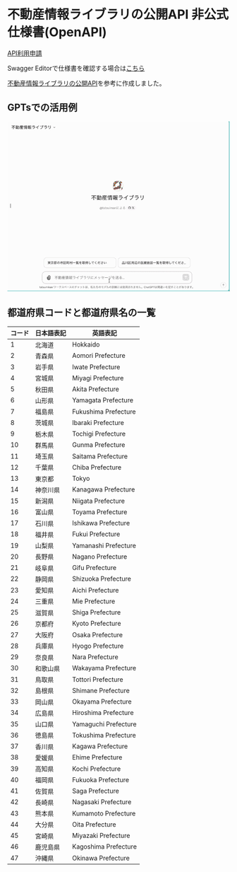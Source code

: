 # 不動産情報ライブラリの公開API 非公式仕様書(OpenAPI)

[API利用申請](https://www.reinfolib.mlit.go.jp/api/request/)

Swagger Editorで仕様書を確認する場合は[こちら](https://editor.swagger.io/?url=https://raw.githubusercontent.com/tatsuiman/reinfolib-api-spec/main/openapi.yaml)

[不動産情報ライブラリの公開API](https://www.reinfolib.mlit.go.jp/help/apiManual/#titleApi4)を参考に作成しました。

## GPTsでの活用例
![](docs/GPTs.gif)

## 都道府県コードと都道府県名の一覧

| コード | 日本語表記       | 英語表記           |
| ------ | ---------------- | ------------------ |
| 1      | 北海道           | Hokkaido           |
| 2      | 青森県           | Aomori Prefecture  |
| 3      | 岩手県           | Iwate Prefecture   |
| 4      | 宮城県           | Miyagi Prefecture  |
| 5      | 秋田県           | Akita Prefecture   |
| 6      | 山形県           | Yamagata Prefecture|
| 7      | 福島県           | Fukushima Prefecture|
| 8      | 茨城県           | Ibaraki Prefecture |
| 9      | 栃木県           | Tochigi Prefecture |
| 10     | 群馬県           | Gunma Prefecture   |
| 11     | 埼玉県           | Saitama Prefecture |
| 12     | 千葉県           | Chiba Prefecture   |
| 13     | 東京都           | Tokyo              |
| 14     | 神奈川県         | Kanagawa Prefecture|
| 15     | 新潟県           | Niigata Prefecture |
| 16     | 富山県           | Toyama Prefecture  |
| 17     | 石川県           | Ishikawa Prefecture|
| 18     | 福井県           | Fukui Prefecture   |
| 19     | 山梨県           | Yamanashi Prefecture|
| 20     | 長野県           | Nagano Prefecture  |
| 21     | 岐阜県           | Gifu Prefecture    |
| 22     | 静岡県           | Shizuoka Prefecture|
| 23     | 愛知県           | Aichi Prefecture   |
| 24     | 三重県           | Mie Prefecture     |
| 25     | 滋賀県           | Shiga Prefecture   |
| 26     | 京都府           | Kyoto Prefecture   |
| 27     | 大阪府           | Osaka Prefecture   |
| 28     | 兵庫県           | Hyogo Prefecture   |
| 29     | 奈良県           | Nara Prefecture    |
| 30     | 和歌山県         | Wakayama Prefecture|
| 31     | 鳥取県           | Tottori Prefecture |
| 32     | 島根県           | Shimane Prefecture |
| 33     | 岡山県           | Okayama Prefecture |
| 34     | 広島県           | Hiroshima Prefecture|
| 35     | 山口県           | Yamaguchi Prefecture|
| 36     | 徳島県           | Tokushima Prefecture|
| 37     | 香川県           | Kagawa Prefecture  |
| 38     | 愛媛県           | Ehime Prefecture   |
| 39     | 高知県           | Kochi Prefecture   |
| 40     | 福岡県           | Fukuoka Prefecture |
| 41     | 佐賀県           | Saga Prefecture    |
| 42     | 長崎県           | Nagasaki Prefecture|
| 43     | 熊本県           | Kumamoto Prefecture|
| 44     | 大分県           | Oita Prefecture    |
| 45     | 宮崎県           | Miyazaki Prefecture|
| 46     | 鹿児島県         | Kagoshima Prefecture|
| 47     | 沖縄県           | Okinawa Prefecture |